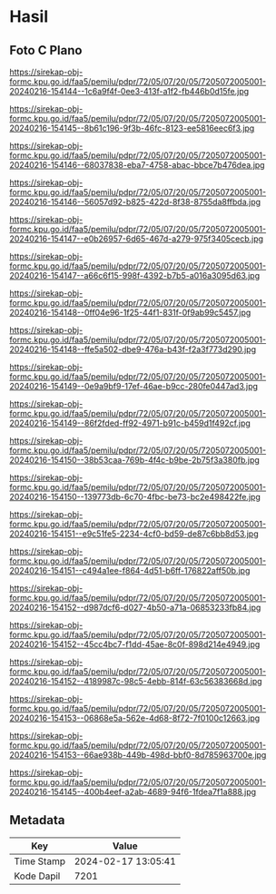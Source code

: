 # Hasil

## Foto C Plano

https://sirekap-obj-formc.kpu.go.id/faa5/pemilu/pdpr/72/05/07/20/05/7205072005001-20240216-154144--1c6a9f4f-0ee3-413f-a1f2-fb446b0d15fe.jpg

https://sirekap-obj-formc.kpu.go.id/faa5/pemilu/pdpr/72/05/07/20/05/7205072005001-20240216-154145--8b61c196-9f3b-46fc-8123-ee5816eec6f3.jpg

https://sirekap-obj-formc.kpu.go.id/faa5/pemilu/pdpr/72/05/07/20/05/7205072005001-20240216-154146--68037838-eba7-4758-abac-bbce7b476dea.jpg

https://sirekap-obj-formc.kpu.go.id/faa5/pemilu/pdpr/72/05/07/20/05/7205072005001-20240216-154146--56057d92-b825-422d-8f38-8755da8ffbda.jpg

https://sirekap-obj-formc.kpu.go.id/faa5/pemilu/pdpr/72/05/07/20/05/7205072005001-20240216-154147--e0b26957-6d65-467d-a279-975f3405cecb.jpg

https://sirekap-obj-formc.kpu.go.id/faa5/pemilu/pdpr/72/05/07/20/05/7205072005001-20240216-154147--a66c6f15-998f-4392-b7b5-a016a3095d63.jpg

https://sirekap-obj-formc.kpu.go.id/faa5/pemilu/pdpr/72/05/07/20/05/7205072005001-20240216-154148--0ff04e96-1f25-44f1-831f-0f9ab99c5457.jpg

https://sirekap-obj-formc.kpu.go.id/faa5/pemilu/pdpr/72/05/07/20/05/7205072005001-20240216-154148--ffe5a502-dbe9-476a-b43f-f2a3f773d290.jpg

https://sirekap-obj-formc.kpu.go.id/faa5/pemilu/pdpr/72/05/07/20/05/7205072005001-20240216-154149--0e9a9bf9-17ef-46ae-b9cc-280fe0447ad3.jpg

https://sirekap-obj-formc.kpu.go.id/faa5/pemilu/pdpr/72/05/07/20/05/7205072005001-20240216-154149--86f2fded-ff92-4971-b91c-b459d1f492cf.jpg

https://sirekap-obj-formc.kpu.go.id/faa5/pemilu/pdpr/72/05/07/20/05/7205072005001-20240216-154150--38b53caa-769b-4f4c-b9be-2b75f3a380fb.jpg

https://sirekap-obj-formc.kpu.go.id/faa5/pemilu/pdpr/72/05/07/20/05/7205072005001-20240216-154150--139773db-6c70-4fbc-be73-bc2e498422fe.jpg

https://sirekap-obj-formc.kpu.go.id/faa5/pemilu/pdpr/72/05/07/20/05/7205072005001-20240216-154151--e9c51fe5-2234-4cf0-bd59-de87c6bb8d53.jpg

https://sirekap-obj-formc.kpu.go.id/faa5/pemilu/pdpr/72/05/07/20/05/7205072005001-20240216-154151--c494a1ee-f864-4d51-b6ff-176822aff50b.jpg

https://sirekap-obj-formc.kpu.go.id/faa5/pemilu/pdpr/72/05/07/20/05/7205072005001-20240216-154152--d987dcf6-d027-4b50-a71a-06853233fb84.jpg

https://sirekap-obj-formc.kpu.go.id/faa5/pemilu/pdpr/72/05/07/20/05/7205072005001-20240216-154152--45cc4bc7-f1dd-45ae-8c0f-898d214e4949.jpg

https://sirekap-obj-formc.kpu.go.id/faa5/pemilu/pdpr/72/05/07/20/05/7205072005001-20240216-154152--4189987c-98c5-4ebb-814f-63c56383668d.jpg

https://sirekap-obj-formc.kpu.go.id/faa5/pemilu/pdpr/72/05/07/20/05/7205072005001-20240216-154153--06868e5a-562e-4d68-8f72-7f0100c12663.jpg

https://sirekap-obj-formc.kpu.go.id/faa5/pemilu/pdpr/72/05/07/20/05/7205072005001-20240216-154153--66ae938b-449b-498d-bbf0-8d785963700e.jpg

https://sirekap-obj-formc.kpu.go.id/faa5/pemilu/pdpr/72/05/07/20/05/7205072005001-20240216-154145--400b4eef-a2ab-4689-94f6-1fdea7f1a888.jpg


## Metadata

| Key        | Value               |
| ---------- | ------------------- |
| Time Stamp | 2024-02-17 13:05:41 |
| Kode Dapil | 7201                |



